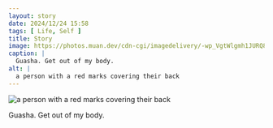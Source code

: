 ```yaml
---
layout: story
date: 2024/12/24 15:58
tags: [ Life, Self ]
title: Story
image: https://photos.muan.dev/cdn-cgi/imagedelivery/-wp_VgtWlgmh1JURQ8t1mg/32c8a994-3169-4a1b-e5f4-9f8289e89b00/public
caption: |
  Guasha. Get out of my body.
alt: |
  a person with a red marks covering their back
---
```



![a person with a red marks covering their back](https://photos.muan.dev/cdn-cgi/imagedelivery/-wp_VgtWlgmh1JURQ8t1mg/32c8a994-3169-4a1b-e5f4-9f8289e89b00/public)

Guasha. Get out of my body.
